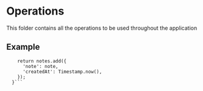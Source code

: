 # Operations

This folder contains all the operations to be used throughout the application  

## Example

```Future<void> addNote(String note) {
    return notes.add({
      'note': note,
      'createdAt': Timestamp.now(),
    });
  }```
